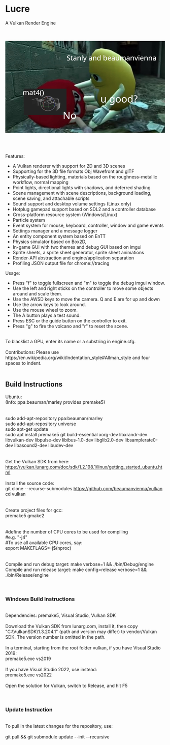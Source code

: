 # Lucre
A Vulkan Render Engine<br/>
<br/>
<br/>
<p align="center">
  <img src="resources/images/meme.png">
</p>
<br/>
<br/>

Features:

- A Vulkan renderer with support for 2D and 3D scenes
- Supporting for the 3D file formats Obj Wavefront and glTF
- Physically-based lighting, materials based on the roughness-metallic workflow, normal mapping
- Point lights, directional lights with shadows, and deferred shading
- Scene management with scene descriptions, background loading, scene saving, and attachable scripts
- Sound support and desktop volume settings (Linux only)
- Hotplug gamepad support based on SDL2 and a controller database
- Cross-platform resource system (Windows/Linux)
- Particle system
- Event system for mouse, keyboard, controller, window and game events
- Settings manager and a message logger
- An entity component system based on EnTT
- Physics simulator based on Box2D,
- In-game GUI with two themes and debug GUI based on imgui 
- Sprite sheets, a sprite sheet generator, sprite sheet animations
- Render-API abstraction and engine/application separation
- Profiling JSON output file for chrome://tracing<br/>

Usage:<br/>


- Press "f" to toggle fullscreen and "m" to toggle the debug imgui window.
- Use the left and right sticks on the controller to move some objects around and scale them.
- Use the AWSD keys to move the camera. Q and E are for up and down
- Use the arrow keys to look around.
- Use the mouse wheel to zoom.
- The A button plays a test sound.
- Press ESC or the guide button on the controller to exit.
- Press "g" to fire the volcano and "r" to reset the scene.
<br/>
To blacklist a GPU, enter its name or a substring in engine.cfg.<br/>
<br/>
Contributions: Please use https://en.wikipedia.org/wiki/Indentation_style#Allman_style and four spaces to indent.<br/>
<br/>

## Build Instructions<br/>

Ubuntu:<br/>
(Info: ppa:beauman/marley provides premake5)<br/>
<br/>
<br/>
sudo add-apt-repository ppa:beauman/marley<br/>
sudo add-apt-repository universe<br/>
sudo apt-get update<br/>
sudo apt install premake5 git build-essential xorg-dev libxrandr-dev libvulkan-dev libpulse-dev libibus-1.0-dev libglib2.0-dev libsamplerate0-dev libasound2-dev libudev-dev <br/>
<br>
<br>
Get the Vulkan SDK from here:<br>
https://vulkan.lunarg.com/doc/sdk/1.2.198.1/linux/getting_started_ubuntu.html
<br>
<br>
Install the source code: <br/>
git clone --recurse-submodules https://github.com/beaumanvienna/vulkan<br/>
cd vulkan<br/>
<br/>
<br/>
Create project files for gcc: <br/>
premake5 gmake2<br/>
<br/>
<br />
#define the number of CPU cores to be used for compiling<br />
#e.g. "-j4" <br />
#To use all available CPU cores, say:<br />
export MAKEFLAGS=-j$(nproc)<br />
<br />
<br />
Compile and run debug target: make verbose=1 && ./bin/Debug/engine <br/>
Compile and run release target: make config=release verbose=1 && ./bin/Release/engine<br/>
<br/>
<br/>

### Windows Build Instructions<br/>
<br/>
Dependencies: premake5, Visual Studio, Vulkan SDK<br/>
<br/>
Download the Vulkan SDK from lunarg.com, install it, then copy "C:\VulkanSDK\1.3.204.1" (path and version may differ) to vendor/Vulkan SDK. The version number is omitted in the path.<br/>
<br/>
In a terminal, starting from the root folder vulkan, if you have Visual Studio 2019:<br/>
premake5.exe vs2019<br/>
<br/>
If you have Visual Studio 2022, use instead:<br/>
premake5.exe vs2022<br/>
<br/>
Open the solution for Vulkan, switch to Release, and hit F5<br/>
<br/>
<br/>

### Update Instruction<br/>
<br/>
To pull in the latest changes for the repository, use:<br/>
<br/>
git pull && git submodule update --init --recursive
